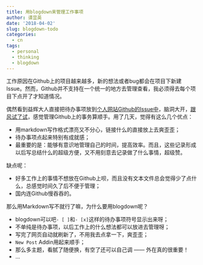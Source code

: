 ```yaml
---
title: 用blogdown来管理工作事项
author: 谭显英
date: '2018-04-02'
slug: blogdown-todo
categories:
  - cn
tags:
  - personal
  - thinking
  - blogdown
---
```


工作原因在Github上的项目越来越多，新的想法或者bug都会在项目下新建Issue。然而，Github并不支持在一个统一的地方去管理查看，我必须得去每个项目下点开了才知道情况。

偶然看到益辉大人直接把待办事项放到[个人网站Github的Issue中](https://github.com/rbind/yihui/issues)，脑洞大开，[跟风试了试](https://github.com/shrektan/shrektan_blog/issues/1)，感觉管理Github上的事务算顺手。用了几天，觉得有这么几个优点：

- 用markdown写作格式漂亮又不分心，链接什么的直接放上去爽歪歪；
- 待办事项点起来特别有成就感；
- 最重要的是：能够有意识地管理自己的时间，提高效率。而且，这些记录形成以后写总结什么的超级方便，又不用刻意去记录做了什么事情，超级赞。

缺点呢：

- 好多工作上的事情不想放在Github上呗，而且没有文本文件总会觉得少了点什么，总感觉时间久了后不便于管理；
- 国内连Github慢吞吞的。

那么用Markdown写不就行了嘛，为什么要用blogdown呢？

- blogdown可以吧`- [ ]`和`- [x]`这样的待办事项符号显示出来呀；
- 不单纯是待办事项，以后工作上的什么想法都可以放进去管理呀；
- 写完了网页自动就刷新了，不用我去点拿一下，爽歪歪；
- `New Post` Addin用起来顺手；
- 那么多主题，看腻了随便换，有空了还可以自己调 —— 外在真的很重要！
- ...



